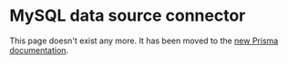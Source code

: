# MySQL data source connector

This page doesn't exist any more. It has been moved to the [new Prisma documentation](https://www.prisma.io/docs/reference/database-connectors/mysql).
